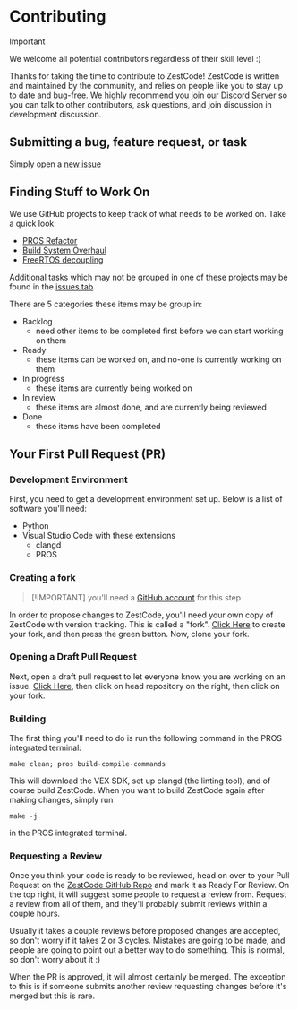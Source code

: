 # Contributing

> [!IMPORTANT]
> We welcome all potential contributors regardless of their skill level :)

Thanks for taking the time to contribute to ZestCode! ZestCode is written and maintained by the community, and relies on people like you to stay up to date and bug-free.
We highly recommend you join our [Discord Server](https://discord.gg/vNMXCvVwdY) so you can talk to other contributors, ask questions, and join discussion in development discussion.

## Submitting a bug, feature request, or task

Simply open a [new issue](https://github.com/ZestCommunity/ZestCode/issues/new)

## Finding Stuff to Work On

We use GitHub projects to keep track of what needs to be worked on. Take a quick look:

- [PROS Refactor](https://github.com/orgs/ZestCommunity/projects/8)
- [Build System Overhaul](https://github.com/orgs/ZestCommunity/projects/1)
- [FreeRTOS decoupling](https://github.com/orgs/ZestCommunity/projects/5)

Additional tasks which may not be grouped in one of these projects may be found in the [issues tab](https://github.com/ZestCommunity/ZestCode/issues)

There are 5 categories these items may be group in:
- Backlog
  - need other items to be completed first before we can start working on them
- Ready
  - these items can be worked on, and no-one is currently working on them
- In progress
  - these items are currently being worked on
- In review
  - these items are almost done, and are currently being reviewed
- Done
  - these items have been completed

## Your First Pull Request (PR)

### Development Environment

First, you need to get a development environment set up. Below is a list of software you'll need:

- Python
- Visual Studio Code with these extensions
  - clangd
  - PROS

### Creating a fork

> [!IMPORTANT] you'll need a [GitHub account](https://github.com/) for this step

In order to propose changes to ZestCode, you'll need your own copy of ZestCode with version tracking. This is called a "fork". [Click Here](https://github.com/ZestCommunity/ZestCode/fork) to create your fork, and then press the green button. Now, clone your fork.

### Opening a Draft Pull Request

Next, open a draft pull request to let everyone know you are working on an issue. [Click Here](https://github.com/ZestCommunity/ZestCode0/compare/main...ZestCommunity:ZestCode:main), then click on head repository on the right, then click on your fork.

### Building

The first thing you'll need to do is run the following command in the PROS integrated terminal:

```
make clean; pros build-compile-commands
```

This will download the VEX SDK, set up clangd (the linting tool), and of course build ZestCode. When you want to build ZestCode again after making changes, simply run

```
make -j
```

in the PROS integrated terminal.

### Requesting a Review

Once you think your code is ready to be reviewed, head on over to your Pull Request on the [ZestCode GitHub Repo](https://github.com/ZestCommunity/ZestCode/pulls) and mark it as Ready For Review. On the top right, it will suggest some people to request a review from. Request a review from all of them, and they'll probably submit reviews within a couple hours.

Usually it takes a couple reviews before proposed changes are accepted, so don't worry if it takes 2 or 3 cycles. Mistakes are going to be made, and people are going to point out a better way to do something. This is normal, so don't worry about it :)

When the PR is approved, it will almost certainly be merged. The exception to this is if someone submits another review requesting changes before it's merged but this is rare.